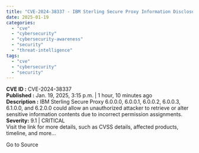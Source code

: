 ```yaml
---
title: "CVE-2024-38337 - IBM Sterling Secure Proxy Information Disclosure Vulnerability"
date: 2025-01-19
categories: 
  - "cve"
  - "cybersecurity"
  - "cybersecurity-awareness"
  - "security"
  - "threat-intelligence"
tags: 
  - "cve"
  - "cybersecurity"
  - "security"
---
```


**CVE ID :** CVE-2024-38337  
**Published :** Jan. 19, 2025, 3:15 p.m. | 1 hour, 10 minutes ago  
**Description :** IBM Sterling Secure Proxy 6.0.0.0, 6.0.0.1, 6.0.0.2, 6.0.0.3, 6.1.0.0, and 6.2.0.0 could allow an unauthorized attacker to retrieve or alter sensitive information contents due to incorrect permission assignments.  
**Severity:** 9.1 | CRITICAL  
Visit the link for more details, such as CVSS details, affected products, timeline, and more...

Go to Source
